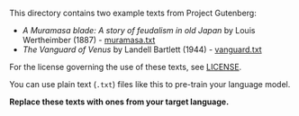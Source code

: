 This directory contains two example texts from Project Gutenberg:

- _A Muramasa blade: A story of feudalism in old Japan_ by Louis Wertheimber (1887) - [muramasa.txt](muramasa.txt)
- _The Vanguard of Venus_ by Landell Bartlett (1944) - [vanguard.txt](vanguard.txt)

For the license governing the use of these texts, see [LICENSE](LICENSE).

You can use plain text (`.txt`) files like this to pre-train your language model. 

**Replace these texts with ones from your target language.**
